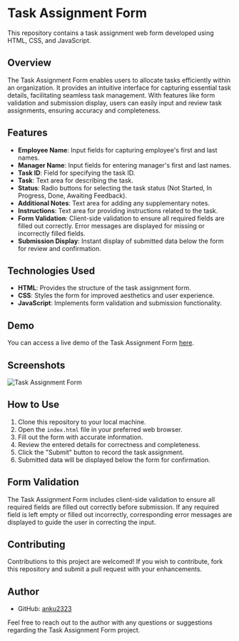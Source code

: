 # Task Assignment Form

This repository contains a task assignment web form developed using HTML, CSS, and JavaScript.

## Overview

The Task Assignment Form enables users to allocate tasks efficiently within an organization. It provides an intuitive interface for capturing essential task details, facilitating seamless task management. With features like form validation and submission display, users can easily input and review task assignments, ensuring accuracy and completeness.

## Features

- **Employee Name**: Input fields for capturing employee's first and last names.
- **Manager Name**: Input fields for entering manager's first and last names.
- **Task ID**: Field for specifying the task ID.
- **Task**: Text area for describing the task.
- **Status**: Radio buttons for selecting the task status (Not Started, In Progress, Done, Awaiting Feedback).
- **Additional Notes**: Text area for adding any supplementary notes.
- **Instructions**: Text area for providing instructions related to the task.
- **Form Validation**: Client-side validation to ensure all required fields are filled out correctly. Error messages are displayed for missing or incorrectly filled fields.
- **Submission Display**: Instant display of submitted data below the form for review and confirmation.

## Technologies Used

- **HTML**: Provides the structure of the task assignment form.
- **CSS**: Styles the form for improved aesthetics and user experience.
- **JavaScript**: Implements form validation and submission functionality.

## Demo

You can access a live demo of the Task Assignment Form [here](anku2323.github.io/Form/).

## Screenshots

![Task Assignment Form](https://github.com/anku2323/Form/assets/150881471/71313eaa-ac87-4253-8729-49ac3f5e50fc)


## How to Use

1. Clone this repository to your local machine.
2. Open the `index.html` file in your preferred web browser.
3. Fill out the form with accurate information.
4. Review the entered details for correctness and completeness.
5. Click the "Submit" button to record the task assignment.
6. Submitted data will be displayed below the form for confirmation.

## Form Validation

The Task Assignment Form includes client-side validation to ensure all required fields are filled out correctly before submission. If any required field is left empty or filled out incorrectly, corresponding error messages are displayed to guide the user in correcting the input.

## Contributing

Contributions to this project are welcomed! If you wish to contribute, fork this repository and submit a pull request with your enhancements.

## Author

- GitHub: [anku2323](https://github.com/anku2323)

Feel free to reach out to the author with any questions or suggestions regarding the Task Assignment Form project.
